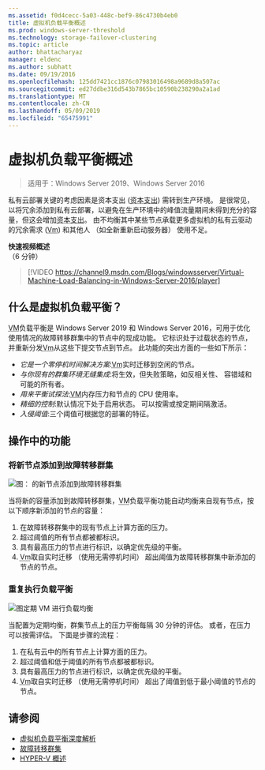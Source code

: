 ```yaml
---
ms.assetid: f0d4cecc-5a03-448c-bef9-86c4730b4eb0
title: 虚拟机负载平衡概述
ms.prod: windows-server-threshold
ms.technology: storage-failover-clustering
ms.topic: article
author: bhattacharyaz
manager: eldenc
ms.author: subhatt
ms.date: 09/19/2016
ms.openlocfilehash: 125dd7421cc1876c07983016498a9689d8a507ac
ms.sourcegitcommit: ed27ddbe316d543b7865bc10590b238290a2a1ad
ms.translationtype: MT
ms.contentlocale: zh-CN
ms.lasthandoff: 05/09/2019
ms.locfileid: "65475991"
---
```

# <a name="virtual-machine-load-balancing-overview"></a>虚拟机负载平衡概述

> 适用于：Windows Server 2019、Windows Server 2016

私有云部署关键的考虑因素是资本支出 (<abbr title="会产生资本支出">资本支出</abbr>) 需转到生产环境。 是很常见，以将冗余添加到私有云部署，以避免在生产环境中的峰值流量期间未得到充分的容量，但这会增加<abbr title="会产生资本支出">资本支出</abbr>。 由不均衡其中某些节点承载更多虚拟机的私有云驱动的冗余需求 (<abbr title="虚拟机">Vm</abbr>) 和其他人 （如全新重新启动服务器） 使用不足。

<strong>快速视频概述</strong><br>（6 分钟）<br>
> [!VIDEO https://channel9.msdn.com/Blogs/windowsserver/Virtual-Machine-Load-Balancing-in-Windows-Server-2016/player]

## <a id="what-is-vm-load-balancing"></a>什么是虚拟机负载平衡？
<abbr title="虚拟机">VM</abbr>负载平衡是 Windows Server 2019 和 Windows Server 2016，可用于优化使用情况的故障转移群集中的节点中的现成功能。 它标识处于过载状态的节点，并重新分发<abbr title="虚拟机">Vm</abbr>从这些下提交节点到节点。 此功能的突出方面的一些如下所示：

* *它是一个零停机时间解决方案*:<abbr title="虚拟机">Vm</abbr>实时迁移到空闲的节点。
* *与你现有的群集环境无缝集成*:将生效，但失败策略，如反相关性、 容错域和可能的所有者。
* *用来平衡试探法*:<abbr title="虚拟机">VM</abbr>内存压力和节点的 CPU 使用率。
* *精细的控制*:默认情况下处于启用状态。 可以按需或按定期间隔激活。
* *入侵阈值*:三个阈值可根据您的部署的特征。

## <a id="feature-in-action"></a>操作中的功能
### <a id="new-node-added"></a>将新节点添加到故障转移群集
![图： 的新节点添加到故障转移群集](media/vm-load-balancing/overview-VM-load-balancing-1.png)

当将新的容量添加到故障转移群集，<abbr title="虚拟机">VM</abbr>负载平衡功能自动均衡来自现有节点，按以下顺序新添加的节点的容量：

1. 在故障转移群集中的现有节点上计算方面的压力。
2. 超过阈值的所有节点都被都标识。
3. 具有最高压力的节点进行标识，以确定优先级的平衡。
4. <abbr title="虚拟机">Vm</abbr>取自实时迁移 （使用无需停机时间） 超出阈值为故障转移群集中新添加的节点的节点。

### <a id="recurring-load-balancing"></a>重复执行负载平衡
![图定期 VM 进行负载均衡](media/vm-load-balancing/overview-VM-load-balancing-2.png)

当配置为定期均衡，群集节点上的压力平衡每隔 30 分钟的评估。 或者，在压力可以按需评估。 下面是步骤的流程：

1. 在私有云中的所有节点上计算方面的压力。
2. 超过阈值和低于阈值的所有节点都被都标识。
3. 具有最高压力的节点进行标识，以确定优先级的平衡。
4. <abbr title="虚拟机">Vm</abbr>取自实时迁移 （使用无需停机时间） 超出了阈值到低于最小阈值的节点的节点。

## <a name="see-also"></a>请参阅
* [虚拟机负载平衡深度解析](vm-load-balancing-deep-dive.md)
* [故障转移群集](failover-clustering-overview.md)
* [HYPER-V 概述](../virtualization/hyper-v/Hyper-V-on-Windows-Server.md)
